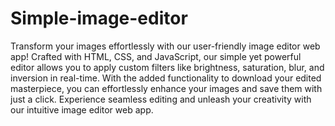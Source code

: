# Simple-image-editor

Transform your images effortlessly with our user-friendly image editor web app! Crafted with HTML, CSS, and JavaScript, our simple yet powerful editor allows you to apply custom filters like brightness, saturation, blur, and inversion in real-time. With the added functionality to download your edited masterpiece, you can effortlessly enhance your images and save them with just a click. Experience seamless editing and unleash your creativity with our intuitive image editor web app.
